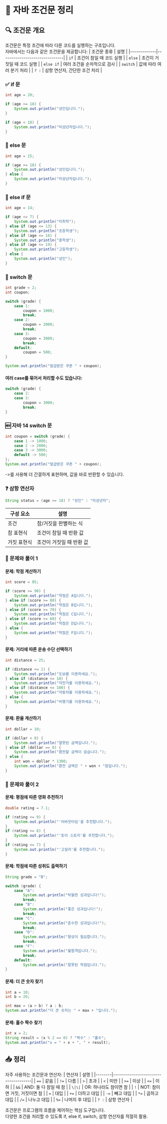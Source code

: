 # 📘 자바 조건문 정리

## 🔍 조건문 개요
조건문은 특정 조건에 따라 다른 코드를 실행하는 구조입니다.  
자바에서는 다음과 같은 조건문을 제공합니다:
| 조건문 종류 | 설명                          |
|-------------|-------------------------------|
| `if`        | 조건이 참일 때 코드 실행       |
| `else`      | 조건이 거짓일 때 코드 실행     |
| `else if`   | 여러 조건을 순차적으로 검사    |
| `switch`    | 값에 따라 여러 분기 처리       |
| `? :`       | 삼항 연산자, 간단한 조건 처리 |



### ✅ if 문
```java
int age = 20;

if (age >= 18) {
    System.out.println("성인입니다.");
}

if (age < 18) {
    System.out.println("미성년자입니다.");
}
```


### 🔄 else 문
```java
int age = 15;

if (age >= 18) {
    System.out.println("성인입니다.");
} else {
    System.out.println("미성년자입니다.");
}
```


### 🔁 else if 문
```java
int age = 14;

if (age <= 7) {
    System.out.println("미취학");
} else if (age <= 13) {
    System.out.println("초등학생");
} else if (age <= 16) {
    System.out.println("중학생");
} else if (age <= 19) {
    System.out.println("고등학생");
} else {
    System.out.println("성인");
}

```

### 🔀 switch 문
```java
int grade = 2;
int coupon;

switch (grade) {
    case 1:
        coupon = 1000;
        break;
    case 2:
        coupon = 2000;
        break;
    case 3:
        coupon = 3000;
        break;
    default:
        coupon = 500;
}

System.out.println("발급받은 쿠폰 " + coupon);
```

#### 여러 case를 묶어서 처리할 수도 있습니다:
```java
switch (grade) {
    case 2:
    case 3:
        coupon = 3000;
        break;
}
```


### 🆕 자바 14 switch 문
```java
int coupon = switch (grade) {
    case 1 -> 1000;
    case 2 -> 2000;
    case 3 -> 3000;
    default -> 500;
};
System.out.println("발급받은 쿠폰 " + coupon);
```
->를 사용해 더 간결하게 표현하며, 값을 바로 반환할 수 있습니다.


### ❓ 삼항 연산자
```java
String status = (age >= 18) ? "성인" : "미성년자";
```

| 구성 요소       | 설명                     |
|----------------|--------------------------|
| 조건           | 참/거짓을 판별하는 식     |
| 참 표현식      | 조건이 참일 때 반환 값     |
| 거짓 표현식    | 조건이 거짓일 때 반환 값   |


### 🧪 문제와 풀이 1
#### 문제: 학점 계산하기
```java
int score = 85;

if (score >= 90) {
    System.out.println("학점은 A입니다.");
} else if (score >= 80) {
    System.out.println("학점은 B입니다.");
} else if (score >= 70) {
    System.out.println("학점은 C입니다.");
} else if (score >= 60) {
    System.out.println("학점은 D입니다.");
} else {
    System.out.println("학점은 F입니다.");
}
```


#### 문제: 거리에 따른 운송 수단 선택하기
```java
int distance = 25;

if (distance <= 1) {
    System.out.println("도보를 이용하세요.");
} else if (distance <= 10) {
    System.out.println("자전거를 이용하세요.");
} else if (distance <= 100) {
    System.out.println("자동차를 이용하세요.");
} else {
    System.out.println("비행기를 이용하세요.");
}
```


#### 문제: 환율 계산하기
```java
int dollar = 10;

if (dollar < 0) {
    System.out.println("잘못된 금액입니다.");
} else if (dollar == 0) {
    System.out.println("환전할 금액이 없습니다.");
} else {
    int won = dollar * 1300;
    System.out.println("환전 금액은 " + won + "원입니다.");
}
```


### 🧪 문제와 풀이 2
#### 문제: 평점에 따른 영화 추천하기
```java
double rating = 7.1;

if (rating <= 9) {
    System.out.println("'어바웃타임'을 추천합니다.");
}
if (rating <= 8) {
    System.out.println("'토이 스토리'를 추천합니다.");
}
if (rating <= 7) {
    System.out.println("'고질라'를 추천합니다.");
}
```


#### 문제: 학점에 따른 성취도 출력하기
```java
String grade = "B";

switch (grade) {
    case "A":
        System.out.println("탁월한 성과입니다!");
        break;
    case "B":
        System.out.println("좋은 성과입니다!");
        break;
    case "C":
        System.out.println("준수한 성과입니다!");
        break;
    case "D":
        System.out.println("향상이 필요합니다.");
        break;
    case "F":
        System.out.println("불합격입니다.");
        break;
    default:
        System.out.println("잘못된 학점입니다.");
}
```


#### 문제: 더 큰 숫자 찾기
```java
int a = 10;
int b = 20;

int max = (a > b) ? a : b;
System.out.println("더 큰 숫자는 " + max + "입니다.");

```

#### 문제: 홀수 짝수 찾기
```java
int x = 2;
String result = (x % 2 == 0) ? "짝수" : "홀수";
System.out.println("x = " + x + ", " + result);
```


## 📥 정리
자주 사용하는 조건문과 연산자:
| 연산자 | 설명                                |
|--------|-------------------------------------|
| `==`   | 같음                                |
| `!=`   | 다름                                |
| `>`    | 초과                                |
| `<`    | 미만                                |
| `>=`   | 이상                                |
| `<=`   | 이하                                |
| `&&`   | AND: 둘 다 참일 때 참               |
| `\|\|`   | OR: 하나라도 참이면 참              |
| `!`    | NOT: 참이면 거짓, 거짓이면 참       |
| `=`    | 대입                                |
| `+=`   | 더하고 대입                         |
| `-=`   | 빼고 대입                           |
| `*=`   | 곱하고 대입                         |
| `/=`   | 나누고 대입                         |
| `%=`   | 나머지 후 대입                      |
| `? :`  | 삼항 연산자                         |

조건문은 프로그램의 흐름을 제어하는 핵심 도구입니다.  
다양한 조건을 처리할 수 있도록 if, else if, switch, 삼항 연산자를 적절히 활용.




